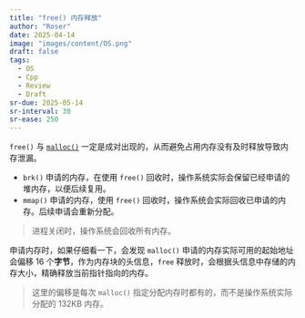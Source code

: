 ```yaml
---
title: "free() 内存释放"
author: "Roser"
date: 2025-04-14
image: "images/content/OS.png"
draft: false
tags:
  - OS
  - Cpp
  - Review
  - Draft
sr-due: 2025-05-14
sr-interval: 30
sr-ease: 250
---
```

`free()` 与 [`malloc()`](malloc()%20内存分配.md) 一定是成对出现的，从而避免占用内存没有及时释放导致内存泄漏。

- `brk()` 申请的内存，在使用 `free()` 回收时，操作系统实际会保留已经申请的堆内存，以便后续复用。
- `mmap()` 申请的内存，使用 `free()` 回收时，操作系统会实际回收已申请的内存。后续申请会重新分配。

> 进程关闭时，操作系统会回收所有内存。

申请内存时，如果仔细看一下，会发现 `malloc()` 申请的内存实际可用的起始地址会偏移 16 个**字节**，作为内存块的头信息，`free` 释放时，会根据头信息中存储的内存大小，精确释放当前指针指向的内存。

> 这里的偏移是每次 `malloc()` 指定分配内存时都有的，而不是操作系统实际分配的 132KB 内存。